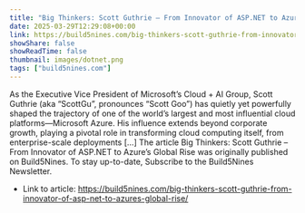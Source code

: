```yaml
---
title: "Big Thinkers: Scott Guthrie – From Innovator of ASP.NET to Azure’s Global Rise"
date: 2025-03-29T12:29:08+00:00
link: https://build5nines.com/big-thinkers-scott-guthrie-from-innovator-of-asp-net-to-azures-global-rise/
showShare: false
showReadTime: false
thumbnail: images/dotnet.png
tags: ["build5nines.com"]
---
```

As the Executive Vice President of Microsoft’s Cloud + AI Group, Scott Guthrie (aka “ScottGu”, pronounces “Scott Goo”) has quietly yet powerfully shaped the trajectory of one of the world’s largest and most influential cloud platforms—Microsoft Azure. His influence extends beyond corporate growth, playing a pivotal role in transforming cloud computing itself, from enterprise-scale deployments […]
The article Big Thinkers: Scott Guthrie – From Innovator of ASP.NET to Azure’s Global Rise was originally published on Build5Nines. To stay up-to-date, Subscribe to the Build5Nines Newsletter.

- Link to article: https://build5nines.com/big-thinkers-scott-guthrie-from-innovator-of-asp-net-to-azures-global-rise/
